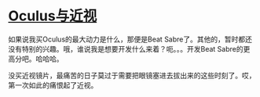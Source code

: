 # [Oculus与近视](https://github.com/gnimg/gitblog/issues/7)

如果说我买Oculus的最大动力是什么，那便是Beat Sabre了。其他的，暂时都还没有特别的兴趣。哦，谁说我是想要开发什么来着？呃。。。开发Beat Sabre的更高分吧。哈哈哈。

没买近视镜片，最痛苦的日子莫过于需要把眼镜塞进去拔出来的这些时刻了。哎，第一次如此的痛恨起了近视。